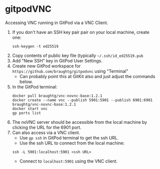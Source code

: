 # gitpodVNC

Accessing VNC running in GitPod via a VNC Client.

1. If you don't have an SSH key pair pair on your local machine, create one:
    ```
    ssh-keygen -t ed25519
    ```
2. Copy contents of public key file (typically `~/.ssh/id_ed25519.pub`
3. Add "New SSH" key in GitPod User Settings.
4. Create new GitPod workspace for `https://github.com/braughtg/gitpodvnc` using "Terminal"
   - Can probably point this at GitKit also and just adjust the commands below.
5. In the GitPod terminal:
   ```
   docker pull braughtg/vnc-novnc-base:1.2.1
   docker create --name vnc --publish 5901:5901 --publish 6901:6901 braughtg/vnc-novnc-base:1.2.1
   docker start vnc
   gp ports list
   ```
6. The noVNC server should be accessible from the local machine by clicking the URL for the 6901 port.
7. Can also access via a VNC client.
   - Use `gp ssh` in GitPod terminal to get the ssh URL.
   - Use the ssh URL to connect from the local machine:
   ```
   ssh -L 5901:localhost:5901 <ssh URL>
   ```
   - Connect to `localhost:5901` using the VNC client.
